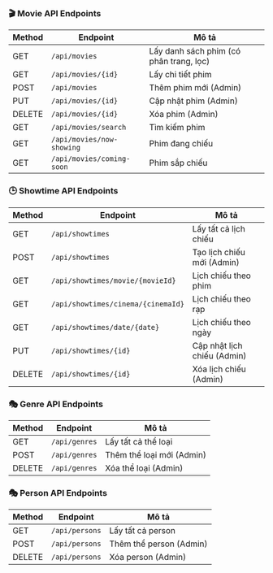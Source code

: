 ### 🎬 Movie API Endpoints

| Method | Endpoint                      | Mô tả                         |
|--------|-------------------------------|-------------------------------|
| GET    | `/api/movies`                 | Lấy danh sách phim (có phân trang, lọc) |
| GET    | `/api/movies/{id}`            | Lấy chi tiết phim             |
| POST   | `/api/movies`                 | Thêm phim mới (Admin)         |
| PUT    | `/api/movies/{id}`            | Cập nhật phim (Admin)         |
| DELETE | `/api/movies/{id}`            | Xóa phim (Admin)              |
| GET    | `/api/movies/search`          | Tìm kiếm phim                 |
| GET    | `/api/movies/now-showing`     | Phim đang chiếu               |
| GET    | `/api/movies/coming-soon`     | Phim sắp chiếu                |

### 🕒 Showtime API Endpoints

| Method | Endpoint                                | Mô tả                          |
|--------|------------------------------------------|--------------------------------|
| GET    | `/api/showtimes`                         | Lấy tất cả lịch chiếu         |
| POST   | `/api/showtimes`                         | Tạo lịch chiếu mới (Admin)    |
| GET    | `/api/showtimes/movie/{movieId}`         | Lịch chiếu theo phim          |
| GET    | `/api/showtimes/cinema/{cinemaId}`       | Lịch chiếu theo rạp           |
| GET    | `/api/showtimes/date/{date}`             | Lịch chiếu theo ngày          |
| PUT    | `/api/showtimes/{id}`                    | Cập nhật lịch chiếu (Admin)   |
| DELETE | `/api/showtimes/{id}`                    | Xóa lịch chiếu (Admin)        |

### 🎭 Genre API Endpoints
| Method | Endpoint           | Mô tả                     |
|--------|--------------------|---------------------------|
| GET    | `/api/genres`      | Lấy tất cả thể loại       |
| POST   | `/api/genres`      | Thêm thể loại mới (Admin) |
| DELETE | `/api/genres`      | Xóa thể loại (Admin)      |

### 🎭 Person API Endpoints
| Method | Endpoint       | Mô tả                   |
|--------|----------------|-------------------------|
| GET    | `/api/persons` | Lấy tất cả person       |
| POST   | `/api/persons` | Thêm thể person (Admin) |
| DELETE | `/api/persons` | Xóa person (Admin)      |

